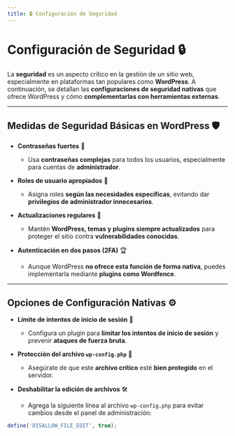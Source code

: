 ```yaml
---
title: 🔒 Configuración de Seguridad
---
```


# Configuración de Seguridad 🔒  

La **seguridad** es un aspecto crítico en la gestión de un sitio web, especialmente en plataformas tan populares como **WordPress**. A continuación, se detallan las **configuraciones de seguridad nativas** que ofrece WordPress y cómo **complementarlas con herramientas externas**.  

---

## Medidas de Seguridad Básicas en WordPress 🛡️  

- **Contraseñas fuertes** 🔑  
    - Usa **contraseñas complejas** para todos los usuarios, especialmente para cuentas de **administrador**.  

- **Roles de usuario apropiados** 👥  
    - Asigna roles **según las necesidades específicas**, evitando dar **privilegios de administrador innecesarios**.  

- **Actualizaciones regulares** 🔄  
    - Mantén **WordPress, temas y plugins siempre actualizados** para proteger el sitio contra **vulnerabilidades conocidas**.  

- **Autenticación en dos pasos (2FA)** 🏆  
    - Aunque WordPress **no ofrece esta función de forma nativa**, puedes implementarla mediante **plugins como Wordfence**.  

---

## Opciones de Configuración Nativas ⚙️  

- **Límite de intentos de inicio de sesión** 🚫  
    - Configura un plugin para **limitar los intentos de inicio de sesión** y prevenir **ataques de fuerza bruta**.  

- **Protección del archivo `wp-config.php`** 🔐  
    - Asegúrate de que este **archivo crítico** esté **bien protegido** en el servidor.  

- **Deshabilitar la edición de archivos** 🛠️  
    - Agrega la siguiente línea al archivo `wp-config.php` para evitar cambios desde el panel de administración:  

```php
define('DISALLOW_FILE_EDIT', true);
```
